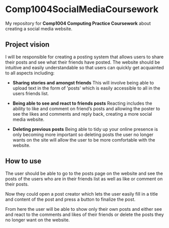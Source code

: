 # Comp1004SocialMediaCoursework
My repository for **Comp1004 Computing Practice Coursework** about creating a social media website.

## Project vision

I will be responsible for creating a posting system that allows users to share their posts and see what their friends have posted.
The website should be intuitive and easily understandable so that users can quickly get acquainted to all aspects including:

- **Sharing stories and amongst friends**
This will involve being able to upload text in the form of 'posts' which is easily accessible to all in the users friends list.

- **Being able to see and react to friends posts**
Reacting includes the ability to like and comment on friend’s posts and allowing the poster to see the likes and comments and reply back, creating a more social media website.

- **Deleting previous posts**
Being able to tidy up your online presence is only becoming more important so deleting posts the user no longer wants on the site will allow the user to be more comfortable with the website.

## How to use
The user should be able to go to the posts page on the website and see the posts of the users who are in their friends list as well as like or comment on their posts.

Now they could open a post creator which lets the user easily fill in a title and content of the post and press a button to finalize the post.

From here the user will be able to show only their own posts and either see and react to the comments and likes of their friends or delete the posts they no longer want on the website.
